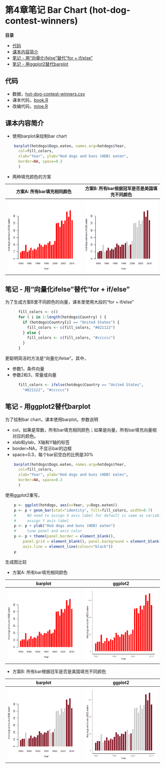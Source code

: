 # 第4章笔记 Bar Chart (hot-dog-contest-winners)

**目录**
 - [代码](#%E4%BB%A3%E7%A0%81)
 - [课本内容简介](#%E8%AF%BE%E6%9C%AC%E5%86%85%E5%AE%B9%E7%AE%80%E4%BB%8B)
 - [笔记 - 用“向量化ifelse”替代“for + if/else”](#%E7%AC%94%E8%AE%B0---%E7%94%A8%E5%90%91%E9%87%8F%E5%8C%96ifelse%E6%9B%BF%E4%BB%A3for--ifelse)
 - [笔记 - 用ggplot2替代barplot](#%E7%AC%94%E8%AE%B0---%E7%94%A8ggplot2%E6%9B%BF%E4%BB%A3barplot)

## 代码
 - 数据，[hot-dog-contest-winners.csv](hot-dog-contest-winners.csv)
 - 课本代码，[book.R](book.R)
 - 改编代码，[mine.R](mine.R)

## 课本内容简介
 - 使用barplot来绘制bar chart
```R
    barplot(hotdogs$Dogs.eaten, names.arg=hotdogs$Year,
      col=fill_colors,
      xlab="Year", ylab="Hod dogs and buns (HDB) eaten",
      border=NA, space=0.3
      )
```

 - 两种填充颜色的方案

方案A: 所有bar填充相同颜色 | 方案B: 所有bar根据冠军是否是美国填充不同颜色
---------------------------|---------------------------------------------
![单色 课本代码](single-color-book.png) | ![条件色 课本代码](conditional-color-book.png)

## 笔记 - 用“向量化ifelse”替代“for + if/else”

为了生成方案B里不同颜色的向量，课本里使用大段的“for + if/else”
```R
      fill_colors <- c()
      for ( i in 1:length(hotdogs$Country) ) {
        if (hotdogs$Country[i] == "United States") {
          fill_colors <- c(fill_colors, "#821122")
        } else {
          fill_colors <- c(fill_colors, "#cccccc")
        }
      }
```

更聪明简洁的方法是“向量化ifelse”。其中，
 - 参数1，条件向量
 - 参数2和3，常量或向量
```R
      fill_colors <- ifelse(hotdogs$Country == "United States",
        "#821122", "#cccccc")
```

## 笔记 - 用ggplot2替代barplot

为了绘制bar chart，课本使用barplot。参数说明
 - col，如果是常数，所有bar填充相同颜色；如果是向量，所有bar填充向量相对应的颜色。
 - xlab和ylab，X轴和Y轴的标签
 - border=NA，不显示bar的边框
 - space=0.3，每个bar前空白的比例是30%
```R
    barplot(hotdogs$Dogs.eaten, names.arg=hotdogs$Year,
      col=fill_colors,
      xlab="Year", ylab="Hod dogs and buns (HDB) eaten",
      border=NA, space=0.3
      )
```

使用ggplot2重写。
```R
    p <- ggplot(hotdogs, aes(x=Year, y=Dogs.eaten))
    p <- p + geom_bar(stat="identity", fill=fill_colors, width=0.7)
    #     NO need to assign X axis label for default is same as variable name
    #     assign Y axis label  
    p <- p + ylab("Hod dogs and buns (HDB) eaten")
    #     tune panel and axis color
    p <- p + theme(panel.border = element_blank(),
        panel.grid = element_blank(), panel.background = element_blank(),
        axis.line = element_line(colour="black"))
    p
```

生成图比较
 - 方案A: 所有bar填充相同颜色

barplot | ggplot2
--------|--------
![单色 课本代码](single-color-book.png)|![单色 改编代码](single-color-mine.png)

 - 方案B: 所有bar根据冠军是否是美国填充不同颜色

barplot | ggplot2
--------|--------
![条件色 课本代码](conditional-color-book.png)|![单色 改编代码](conditional-color-mine.png)
